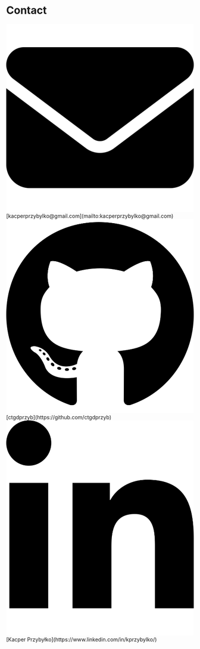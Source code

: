 # Contact

<img class="icon" src="assets/icons/envelope-solid.svg" alt="Envelope">
[kacperprzybylko@gmail.com](mailto:kacperprzybylko@gmail.com)

<img class="icon" src="assets/icons/github.svg" alt="GitHub logo">
[ctgdprzyb](https://github.com/ctgdprzyb)

<img class="icon" src="assets/icons/linkedin-in.svg" alt="LinkedIn logo">
[Kacper Przybyłko](https://www.linkedin.com/in/kprzybylko/)
